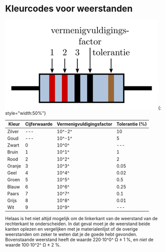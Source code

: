 # Kleurcodes voor weerstanden

![Kleurcodes](figures/kleurcodes.svg){: style="width:50%"}

|  Kleur   |  Cijferwaarde  |  Vermenigvuldigingsfactor  |  Tolerantie (%)  |
|----------|----------------|----------------------------|------------------|
|  Zilver  |  ---           | 10^-2^                     | 10               |
|  Goud    |  ---           | 10^-1^                     | 5                |
|  Zwart   | 0              | 10^0^                      |  ---             |
|  Bruin   | 1              | 10^1^                      | 1                |
|  Rood    | 2              | 10^2^                      | 2                |
|  Oranje  | 3              | 10^3^                      | 0.05             |
|  Geel    | 4              | 10^4^                      | 0.02             |
|  Groen   | 5              | 10^5^                      | 0.5              |
|  Blauw   | 6              | 10^6^                      | 0.25             |
|  Paars   | 7              | 10^7^                      | 0.1              |
|  Grijs   | 8              | 10^8^                      | 0.01             |
|  Wit     | 9              | 10^9^                      |  ---             |

Helaas is het niet altijd mogelijk om de linkerkant van de weerstand van de rechterkant te onderscheiden. In dat geval moet je de weerstand beide kanten oplezen en vergelijken met je materialenlijst of de overige weerstanden om zeker te weten dat je de goede hebt gevonden. Bovenstaande weerstand heeft de waarde  220&sdot;10^0^ &Omega; &plusmn; 1 %, en _niet_ de waarde 100&sdot;10^2^ &Omega; &plusmn; 2 %.
